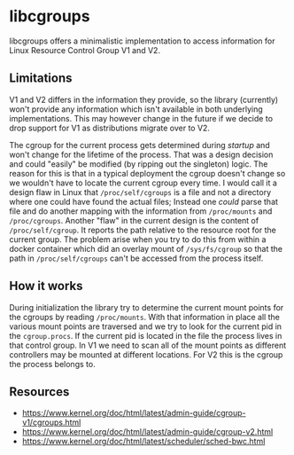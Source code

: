 # libcgroups

libcgroups offers a minimalistic implementation to access information
for Linux Resource Control Group V1 and V2.

## Limitations

V1 and V2 differs in the information they provide, so the library
(currently) won't provide any information which isn't available in
both underlying implementations. This may however change in the
future if we decide to drop support for V1 as distributions migrate
over to V2.

The cgroup for the current process gets determined during _startup_
and won't change for the lifetime of the process. That was a design
decision and could "easily" be modified (by ripping out the
singleton) logic. The reason for this is that in a typical deployment
the cgroup doesn't change so we wouldn't have to locate the current
cgroup every time. I would call it a design flaw in Linux that
`/proc/self/cgroups` is a file and not a directory where one could
have found the actual files; Instead one _could_ parse that file
and do another mapping with the information from `/proc/mounts`
and `/proc/cgroups`. Another "flaw" in the current design is
the content of `/proc/self/cgroup`. It reports the path relative
to the resource root for the current group. The problem arise
when you try to do this from within a docker container which
did an overlay mount of `/sys/fs/cgroup` so that the path in
`/proc/self/cgroups` can't be accessed from the process itself.

## How it works

During initialization the library try to determine the current
mount points for the cgroups by reading `/proc/mounts`. With
that information in place all the various mount points are
traversed and we try to look for the current pid in the
`cgroup.procs`. If the current pid is located in the file
the process lives in that control group. In V1 we need
to scan all of the mount points as different controllers
may be mounted at different locations. For V2 this is the
cgroup the process belongs to.

## Resources

 * https://www.kernel.org/doc/html/latest/admin-guide/cgroup-v1/cgroups.html
 * https://www.kernel.org/doc/html/latest/admin-guide/cgroup-v2.html
 * https://www.kernel.org/doc/html/latest/scheduler/sched-bwc.html
